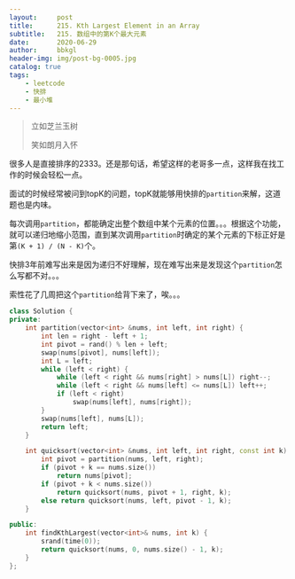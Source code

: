 ```yaml
---
layout:     post
title:      215. Kth Largest Element in an Array
subtitle:   215. 数组中的第K个最大元素
date:       2020-06-29
author:     bbkgl
header-img: img/post-bg-0005.jpg
catalog: true
tags:
    - leetcode
    - 快排
    - 最小堆
---
```


> 立如芝兰玉树
>
> 笑如朗月入怀

很多人是直接排序的2333。还是那句话，希望这样的老哥多一点，这样我在找工作的时候会轻松一点。

面试的时候经常被问到topK的问题，topK就能够用快排的`partition`来解，这道题也是内味。

每次调用`partition`，都能确定出整个数组中某个元素的位置。。。根据这个功能，就可以递归地缩小范围，直到某次调用`partition`时确定的某个元素的下标正好是第`(K + 1) / (N - K)`个。

快排3年前难写出来是因为递归不好理解，现在难写出来是发现这个`partition`怎么写都不对。。。

索性花了几周把这个`partition`给背下来了，唉。。。

```cpp
class Solution {
private:
    int partition(vector<int> &nums, int left, int right) {
        int len = right - left + 1;
        int pivot = rand() % len + left;
        swap(nums[pivot], nums[left]);
        int L = left;
        while (left < right) {
            while (left < right && nums[right] > nums[L]) right--;
            while (left < right && nums[left] <= nums[L]) left++;
            if (left < right)
                swap(nums[left], nums[right]);
        }
        swap(nums[left], nums[L]);
        return left;
    }

    int quicksort(vector<int> &nums, int left, int right, const int k) {
        int pivot = partition(nums, left, right);
        if (pivot + k == nums.size())
            return nums[pivot];
        if (pivot + k < nums.size())
            return quicksort(nums, pivot + 1, right, k);
        else return quicksort(nums, left, pivot - 1, k);
    }

public:
    int findKthLargest(vector<int>& nums, int k) {
        srand(time(0));
        return quicksort(nums, 0, nums.size() - 1, k);
    }
};
```